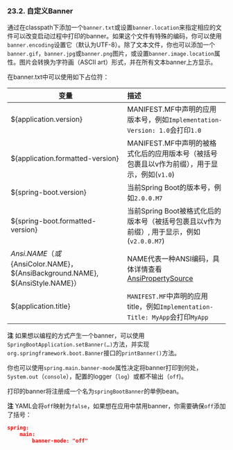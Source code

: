 ### 23.2. 自定义Banner
  
通过在classpath下添加一个`banner.txt`或设置`banner.location`来指定相应的文件可以改变启动过程中打印的banner。如果这个文件有特殊的编码，你可以使用`banner.encoding`设置它（默认为UTF-8）。除了文本文件，你也可以添加一个`banner.gif`，`banner.jpg`或`banner.png`图片，或设置`banner.image.location`属性。图片会转换为字符画（ASCII art）形式，并在所有文本banner上方显示。

在banner.txt中可以使用如下占位符：

| 变量        | 描述     | 
| ----------- | :--------|
|${application.version}|MANIFEST.MF中声明的应用版本号，例如`Implementation-Version: 1.0`会打印`1.0`|
|${application.formatted-version}|MANIFEST.MF中声明的被格式化后的应用版本号（被括号包裹且以v作为前缀），用于显示，例如(`v1.0`)|
|${spring-boot.version}|当前Spring Boot的版本号，例如`2.0.0.M7`|
|${spring-boot.formatted-version}|当前Spring Boot被格式化后的版本号（被括号包裹且以v作为前缀）,  用于显示，例如(`v2.0.0.M7`)|
|${Ansi.NAME}（或${AnsiColor.NAME}，${AnsiBackground.NAME}, ${AnsiStyle.NAME}）|NAME代表一种ANSI编码，具体详情查看[AnsiPropertySource](https://github.com/spring-projects/spring-boot/tree/v2.0.0.M7/spring-boot/src/main/java/org/springframework/boot/ansi/AnsiPropertySource.java)|
|${application.title}|`MANIFEST.MF`中声明的应用title，例如`Implementation-Title: MyApp`会打印`MyApp`|

**注** 如果想以编程的方式产生一个banner，可以使用`SpringBootApplication.setBanner(…)`方法，并实现`org.springframework.boot.Banner`接口的`printBanner()`方法。

你也可以使用`spring.main.banner-mode`属性决定将banner打印到何处，`System.out`（`console`），配置的logger（`log`）或都不输出（`off`)。

打印的banner将注册成一个名为`springBootBanner`的单例bean。

**注** YAML会将`off`映射为`false`，如果想在应用中禁用banner，你需要确保`off`添加了括号：
```json
spring:
    main:
        banner-mode: "off"
```
